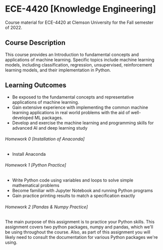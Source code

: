 # ECE-4420 [Knowledge Engineering]
 Course material for ECE-4420 at Clemson University for the Fall semester of 2022.

## Course Description
This course provides an Introduction to fundamental concepts and applications of machine learning.
Specific topics include machine learning models, including classification, regression, unsupervised,
reinforcement learning models, and their implementation in Python.

## Learning Outcomes
- Be exposed to the fundamental concepts and representative applications of machine learning.
- Gain extensive experience with implementing the common machine learning applications in real world problems with the aid of well-developed ML packages.
- Develop and exercise the machine learning and programming skills for advanced AI and deep learning study

###### Homework 0 [Installation of Anaconda]
- Install Anaconda

###### Homework 1 [Python Practice]
- Write Python code using variables and loops to solve simple mathematical problems
- Become familiar with Jupyter Notebook and running Python programs
- Gain practice printing results to match a specification exactly

###### Homework 2 [Pandas & Numpy Practice]
The main purpose of this assignment is to practice your Python skills. This assignment covers two python packages, numpy and pandas, which we'll be using throughout the course. Also, as part of this assignment you will likely need to consult the documentation for various Python packages we're using.
